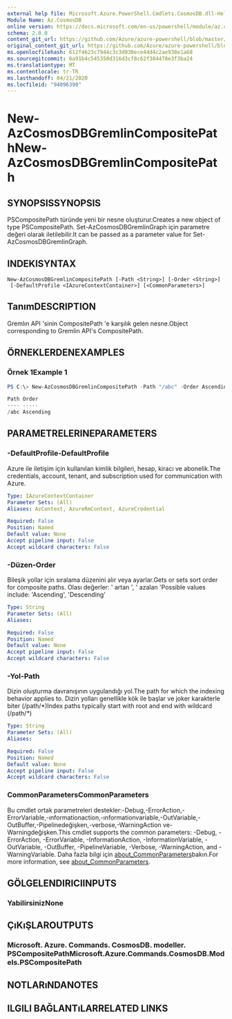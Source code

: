 ```yaml
---
external help file: Microsoft.Azure.PowerShell.Cmdlets.CosmosDB.dll-Help.xml
Module Name: Az.CosmosDB
online version: https://docs.microsoft.com/en-us/powershell/module/az.cosmosdb/new-azcosmosdbgremlincompositepath
schema: 2.0.0
content_git_url: https://github.com/Azure/azure-powershell/blob/master/src/CosmosDB/CosmosDB/help/New-AzCosmosDBGremlinCompositePath.md
original_content_git_url: https://github.com/Azure/azure-powershell/blob/master/src/CosmosDB/CosmosDB/help/New-AzCosmosDBGremlinCompositePath.md
ms.openlocfilehash: 612f4623c7944c3c3d930ece44d4c2ae938e1a68
ms.sourcegitcommit: 6a91b4c545350d316d3cf8c62f384478e3f3ba24
ms.translationtype: MT
ms.contentlocale: tr-TR
ms.lasthandoff: 04/21/2020
ms.locfileid: "94096390"
---
```

# <span data-ttu-id="946da-101">New-AzCosmosDBGremlinCompositePath</span><span class="sxs-lookup"><span data-stu-id="946da-101">New-AzCosmosDBGremlinCompositePath</span></span>

## <span data-ttu-id="946da-102">SYNOPSIS</span><span class="sxs-lookup"><span data-stu-id="946da-102">SYNOPSIS</span></span>
<span data-ttu-id="946da-103">PSCompositePath türünde yeni bir nesne oluşturur.</span><span class="sxs-lookup"><span data-stu-id="946da-103">Creates a new object of type PSCompositePath.</span></span> <span data-ttu-id="946da-104">Set-AzCosmosDBGremlinGraph için parametre değeri olarak iletilebilir.</span><span class="sxs-lookup"><span data-stu-id="946da-104">It can be passed as a parameter value for Set-AzCosmosDBGremlinGraph.</span></span>

## <span data-ttu-id="946da-105">INDEKI</span><span class="sxs-lookup"><span data-stu-id="946da-105">SYNTAX</span></span>

```
New-AzCosmosDBGremlinCompositePath [-Path <String>] [-Order <String>]
 [-DefaultProfile <IAzureContextContainer>] [<CommonParameters>]
```

## <span data-ttu-id="946da-106">Tanım</span><span class="sxs-lookup"><span data-stu-id="946da-106">DESCRIPTION</span></span>
<span data-ttu-id="946da-107">Gremlın API 'sinin CompositePath 'e karşılık gelen nesne.</span><span class="sxs-lookup"><span data-stu-id="946da-107">Object corresponding to Gremlin API's CompositePath.</span></span>

## <span data-ttu-id="946da-108">ÖRNEKLERDEN</span><span class="sxs-lookup"><span data-stu-id="946da-108">EXAMPLES</span></span>

### <span data-ttu-id="946da-109">Örnek 1</span><span class="sxs-lookup"><span data-stu-id="946da-109">Example 1</span></span>
```powershell
PS C:\> New-AzCosmosDBGremlinCompositePath -Path "/abc" -Order Ascending

Path Order
---- -----
/abc Ascending
```

## <span data-ttu-id="946da-110">PARAMETRELERINE</span><span class="sxs-lookup"><span data-stu-id="946da-110">PARAMETERS</span></span>

### <span data-ttu-id="946da-111">-DefaultProfile</span><span class="sxs-lookup"><span data-stu-id="946da-111">-DefaultProfile</span></span>
<span data-ttu-id="946da-112">Azure ile iletişim için kullanılan kimlik bilgileri, hesap, kiracı ve abonelik.</span><span class="sxs-lookup"><span data-stu-id="946da-112">The credentials, account, tenant, and subscription used for communication with Azure.</span></span>

```yaml
Type: IAzureContextContainer
Parameter Sets: (All)
Aliases: AzContext, AzureRmContext, AzureCredential

Required: False
Position: Named
Default value: None
Accept pipeline input: False
Accept wildcard characters: False
```

### <span data-ttu-id="946da-113">-Düzen</span><span class="sxs-lookup"><span data-stu-id="946da-113">-Order</span></span>
<span data-ttu-id="946da-114">Bileşik yollar için sıralama düzenini alır veya ayarlar.</span><span class="sxs-lookup"><span data-stu-id="946da-114">Gets or sets sort order for composite paths.</span></span>
<span data-ttu-id="946da-115">Olası değerler: ' artan ', ' azalan '</span><span class="sxs-lookup"><span data-stu-id="946da-115">Possible values include: 'Ascending', 'Descending'</span></span>

```yaml
Type: String
Parameter Sets: (All)
Aliases:

Required: False
Position: Named
Default value: None
Accept pipeline input: False
Accept wildcard characters: False
```

### <span data-ttu-id="946da-116">-Yol</span><span class="sxs-lookup"><span data-stu-id="946da-116">-Path</span></span>
<span data-ttu-id="946da-117">Dizin oluşturma davranışının uygulandığı yol.</span><span class="sxs-lookup"><span data-stu-id="946da-117">The path for which the indexing behavior applies to.</span></span>
<span data-ttu-id="946da-118">Dizin yolları genellikle kök ile başlar ve joker karakterle biter (/path/\*)</span><span class="sxs-lookup"><span data-stu-id="946da-118">Index paths typically start with root and end with wildcard (/path/\*)</span></span>

```yaml
Type: String
Parameter Sets: (All)
Aliases:

Required: False
Position: Named
Default value: None
Accept pipeline input: False
Accept wildcard characters: False
```

### <span data-ttu-id="946da-119">CommonParameters</span><span class="sxs-lookup"><span data-stu-id="946da-119">CommonParameters</span></span>
<span data-ttu-id="946da-120">Bu cmdlet ortak parametreleri destekler:-Debug,-ErrorAction,-ErrorVariable,-ınformationaction,-ınformationvariable,-OutVariable,-OutBuffer,-Pipelinedeğişken,-verbose,-WarningAction ve-Warningdeğişken.</span><span class="sxs-lookup"><span data-stu-id="946da-120">This cmdlet supports the common parameters: -Debug, -ErrorAction, -ErrorVariable, -InformationAction, -InformationVariable, -OutVariable, -OutBuffer, -PipelineVariable, -Verbose, -WarningAction, and -WarningVariable.</span></span> <span data-ttu-id="946da-121">Daha fazla bilgi için [about_CommonParameters](http://go.microsoft.com/fwlink/?LinkID=113216)bakın.</span><span class="sxs-lookup"><span data-stu-id="946da-121">For more information, see [about_CommonParameters](http://go.microsoft.com/fwlink/?LinkID=113216).</span></span>

## <span data-ttu-id="946da-122">GÖLGELENDIRICI</span><span class="sxs-lookup"><span data-stu-id="946da-122">INPUTS</span></span>

### <span data-ttu-id="946da-123">Yabilirsiniz</span><span class="sxs-lookup"><span data-stu-id="946da-123">None</span></span>

## <span data-ttu-id="946da-124">ÇıKıŞLAR</span><span class="sxs-lookup"><span data-stu-id="946da-124">OUTPUTS</span></span>

### <span data-ttu-id="946da-125">Microsoft. Azure. Commands. CosmosDB. modeller. PSCompositePath</span><span class="sxs-lookup"><span data-stu-id="946da-125">Microsoft.Azure.Commands.CosmosDB.Models.PSCompositePath</span></span>

## <span data-ttu-id="946da-126">NOTLARıNDA</span><span class="sxs-lookup"><span data-stu-id="946da-126">NOTES</span></span>

## <span data-ttu-id="946da-127">ILGILI BAĞLANTıLAR</span><span class="sxs-lookup"><span data-stu-id="946da-127">RELATED LINKS</span></span>
